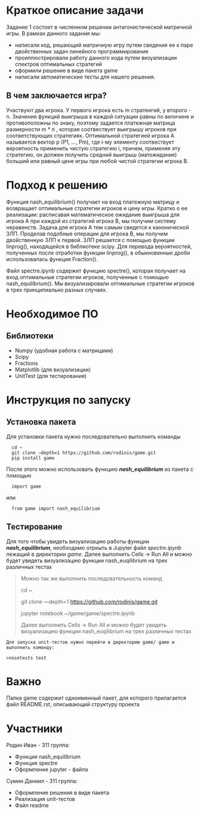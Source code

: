 Краткое описание задачи 
========================
Задание 1 состоит в численном решении антагонистической матричной игры.
  В рамках данного задания мы:
  - написали код, решающий матричную игру путем сведения ее к паре двойственных задач линейного программирования
  - проиллюстрировали работу данного кода путем визуализации спектров оптимальных стратегий
  - оформили решение в виде пакета game
  - написали автоматические тесты для нашего решения.
 
 
В чем заключается игра?
  -------------------------
 Участвуют два игрока. У первого игрока есть m стратеигий, у второго - n. Значения функций выигрыша в каждой ситуации равны по величине и противоположны по знаку, поэтому  задается платежная матрица размерности m * n , которая соотвествует выигрышу игроков при соответствующих стратегиях. Оптимальной стратегией игрока А называется вектор p (P1, ..., Pm), где i-му элементу соотвествует вероятность применить чистую стратегию i, причем, применяя эту стратегию,  он должен получить средний выигрыш (матожидание) больший или равный цене игры при любой чистой стратегии игрока В.



Подход к решению
========================
  Функция nash_equilibrium() получает на вход платежную матрицу и возвращает оптимальные стратегии игроков и цену игры. Кратко о ее реализации: расписавая математическое ожидание выигрыша для игрока А при каждой из стратегий игрока B, мы получим систему неравенств. Задача для игрока А тем самым сведется к канонической ЗЛП. Проделав подобные операции для игрока B, мы получим двойственную ЗЛП к первой.  ЗЛП решается с помощью функции linprog(), находящейся в библиотеке scipy. Для перевода вероятностей, полученных после отработки функции linprog(), в обыкновенные дроби использовалась функция Fraction().
  
  
  Файл spectre.ipynb содержит функцию spectre(), которая получает на вход оптимальные стратегии игроков, полученные с помощью nash_equilibrium(). Мы визуализировали оптимальные стратегии игроков в трех принципиально разных случаях. 
  
  
  Необходимое ПО
  ========================
  
  Библиотеки
  -------------------------
   * Numpy (удобная работа с матрицами)
   * Scipy
   * Fractions
   * Matplotlib (для визуализации)
   * UnitTest (для тестирования)
   
  
  Инструкция по запуску
  ========================
   Установка пакета
  -------------------------
   Для установки пакета нужно последовательно выполнить команды
   
      cd ~
      git clone —depth=1 https://github.com/rodinis/game.git
      pip install game
     
   
   После этого можно использовать функцию ***nash_equilibrium*** из пакета с помощью
   
      import game
   или
   
      from game import nash_equilibrium
      
   Тестирование 
  -------------------------
  Для того чтобы увидеть визуализацию работы функции ***nash_equilibrium***, необходимо отркыть в Jupyter файл _spectre.ipynb_ лежащий в директории _game_. Далее выполнить Cells -> Run All и можно будет увидеть визуализацию функции nash_euqilibrium на трех различных тестах
   
   >Можно так же выполнить последовательность команд
   >
   >   cd ~
   >
   >   git clone —depth=1 https://github.com/rodinis/game.git
   >
   >   jupyter notebook ~/game/game/spectre.ipynb
   > 
   >Далее выполнить Cells -> Run All и можно будет увидеть визуализацию функции nash_euqilibrium на трех различных тестах
   
   
    Для запуска unit-тестов нужно перейти в директорию game/ game и выполнить команду:
    
    >nosetests test
    
    
  
  
  Важно
  ========================
  
  Папка game содержит одноименный пакет, для которого прилагается файл README.rst, описывающий структуру проекта
  
  
  Участники
   ========================
   Родин Иван - 311 группа:
   
   * Функция nash_equilibrium
   * Функция spectre
   * Оформление jupyter - файла
   
   
   Сумин Даниил - 311 группа:
   
   * Оформление решения в виде пакета
   * Реализация unit-тестов
   * Файл readme
   
  
